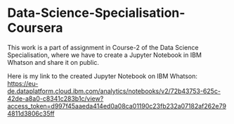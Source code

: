 # Data-Science-Specialisation-Coursera

This work is a part of assignment in Course-2 of the Data Science Specialisation, where we have to create a Jupyter Notebook in IBM Whatson and share it on public.

Here is my link to the created Jupyter Notebook on IBM Whatson:
https://eu-de.dataplatform.cloud.ibm.com/analytics/notebooks/v2/72b43753-625c-42de-a8a0-c8341c283b1c/view?access_token=d997f45aaeda414ed0a08ca01190c23fb232a07182af262e794811d3806c35ff

